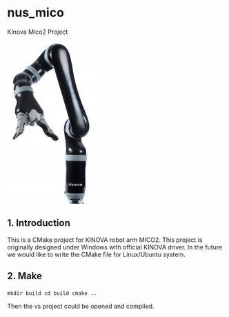 # nus_mico
Kinova Mico2 Project

![MICO2 Arm](/images/mico-6d-2f.jpg)

## 1. Introduction
This is a CMake project for KINOVA robot arm MICO2. This project is originally designed under
Windows with official KINOVA driver. In the future we would like to write the CMake file for Linux/Ubuntu system.

## 2. Make
`mkdir build
cd build
cmake ..`

Then the vs project could be opened and compiled.




